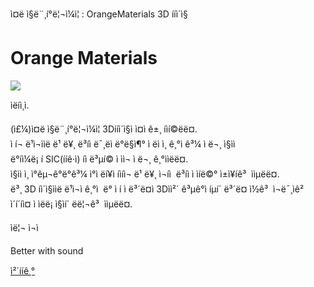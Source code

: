 ì¤ë ì§ë¨¸í°ë¦¬ì¼ì¦ : OrangeMaterials 3D ííì´ì§



Orange Materials
================



![](./static/img/logo/logo_brand.png)

ìëíì¸ì.

(ì£¼)ì¤ë ì§ë¨¸í°ë¦¬ì¼ì¦ 3Dííì´ì§ì ì¤ì ê±¸ íìí©ëë¤.   
ì í¬ ë¹ì¬ììë ë¹ ë¥¸ ë³íì ë¯¸ëì ë°ë§ì¶° ì ëì ì¸ ê¸°ì ê³¼ ì ë¬¸ ì§ìì   
ë°íì¼ë¡ í SIC(ííê·ì) íì ë³µí© ì ìì¬ ì ë¬¸ ê¸°ììëë¤.   
ì§ìì ì¸ ì°êµ¬ê°ë°ê³¼ ì°ì ëí¥ì íìíì¬ ë¹ ë¥¸ ì¬íì  ë³íì ì ìíë©° ì±ì¥íê³  ììµëë¤.   
ë³¸ 3D íì´ì§ììë ë¹ì¬ì ê¸°ì  ë° ì í ì ë³´ë¤ì 3Dìì²´ ê³µê°ì íµí´ ë³´ë¤ ì½ê³  ì¬ë¯¸ìê²   
ì´í´íì¤ ì ìëë¡ ì§ìí´ ëë¦¬ê³  ììµëë¤.

ìë¦¬ ì¬ì

Better with sound

[ì²´ííê¸°](./intro.html)